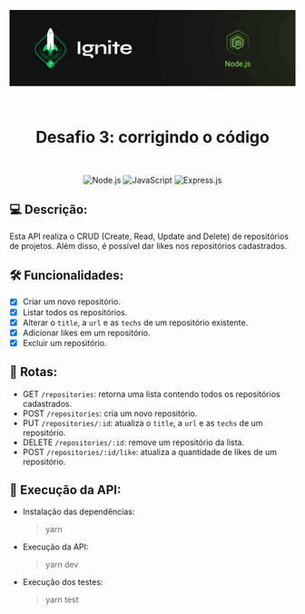 <p align="center">
  <img src=".github/capa-ignite-nodejs.png" alt="Ignite Node.js">
</p>

<br>

<h1 align="center">
  Desafio 3: corrigindo o código
</h1>

<br>

<p align="center">
  <img src="https://img.shields.io/badge/Node.js-339933?style=for-the-badge&logo=nodedotjs&logoColor=white" alt="Node.js">
  <img src="https://img.shields.io/badge/JavaScript-323330?style=for-the-badge&logo=javascript&logoColor=F7DF1E" alt="JavaScript">
  <img src="https://img.shields.io/badge/Express.js-000000?style=for-the-badge&logo=express&logoColor=white" alt="Express.js">
</p>

## :computer: Descrição:
Esta API realiza o CRUD (Create, Read, Update and Delete) de repositórios de projetos. Além disso, é possível dar likes nos repositórios cadastrados.

## :hammer_and_wrench: Funcionalidades:
- [x] Criar um novo repositório.
- [x] Listar todos os repositórios.
- [x] Alterar o `title`, a `url` e as `techs` de um repositório existente.
- [x] Adicionar likes em um repositório.
- [x] Excluir um repositório.

## :link: Rotas:
- GET `/repositories`: retorna uma lista contendo todos os repositórios cadastrados.
- POST `/repositories`: cria um novo repositório.
- PUT `/repositories/:id`: atualiza o `title`, a `url` e as `techs` de um repositório.
- DELETE `/repositories/:id`: remove um repositório da lista.
- POST `/repositories/:id/like`: atualiza a quantidade de likes de um repositório.

## :memo: Execução da API:
- Instalação das dependências:
  > yarn

- Execução da API:
  > yarn dev

- Execução dos testes:
  > yarn test
